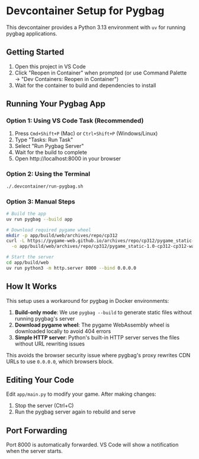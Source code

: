 # Devcontainer Setup for Pygbag

This devcontainer provides a Python 3.13 environment with `uv` for running pygbag applications.

## Getting Started

1. Open this project in VS Code
2. Click "Reopen in Container" when prompted (or use Command Palette → "Dev Containers: Reopen in Container")
3. Wait for the container to build and dependencies to install

## Running Your Pygbag App

### Option 1: Using VS Code Task (Recommended)

1. Press `Cmd+Shift+P` (Mac) or `Ctrl+Shift+P` (Windows/Linux)
2. Type "Tasks: Run Task"
3. Select "Run Pygbag Server"
4. Wait for the build to complete
5. Open http://localhost:8000 in your browser

### Option 2: Using the Terminal

```bash
./.devcontainer/run-pygbag.sh
```

### Option 3: Manual Steps

```bash
# Build the app
uv run pygbag --build app

# Download required pygame wheel
mkdir -p app/build/web/archives/repo/cp312
curl -L https://pygame-web.github.io/archives/repo/cp312/pygame_static-1.0-cp312-cp312-wasm32_bi_emscripten.whl \
  -o app/build/web/archives/repo/cp312/pygame_static-1.0-cp312-cp312-wasm32_bi_emscripten.whl

# Start the server
cd app/build/web
uv run python3 -m http.server 8000 --bind 0.0.0.0
```

## How It Works

This setup uses a workaround for pygbag in Docker environments:

1. **Build-only mode**: We use `pygbag --build` to generate static files without running pygbag's server
2. **Download pygame wheel**: The pygame WebAssembly wheel is downloaded locally to avoid 404 errors
3. **Simple HTTP server**: Python's built-in HTTP server serves the files without URL rewriting issues

This avoids the browser security issue where pygbag's proxy rewrites CDN URLs to use `0.0.0.0`, which browsers block.

## Editing Your Code

Edit `app/main.py` to modify your game. After making changes:
1. Stop the server (Ctrl+C)
2. Run the pygbag server again to rebuild and serve

## Port Forwarding

Port 8000 is automatically forwarded. VS Code will show a notification when the server starts.
